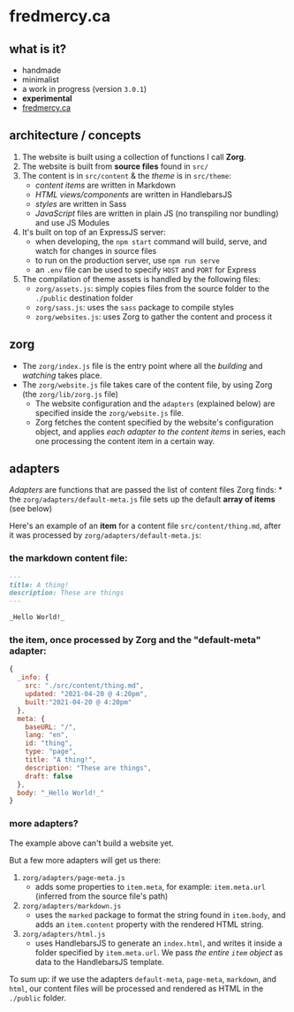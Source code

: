 # fredmercy.ca

## what is it?

* handmade
* minimalist
* a work in progress (version `3.0.1`)
* **experimental**
* [fredmercy.ca](https://fredmercy.ca)

## architecture / concepts

1. The website is built using a collection of functions I call **Zorg**.
1. The website is built from **source files** found in `src/`
1. The content is in `src/content` & the _theme_ is in `src/theme`:
    * _content items_ are written in Markdown
    * _HTML views/components_ are written in HandlebarsJS
    * _styles_ are written in Sass
    * _JavaScript_ files are written in plain JS (no transpiling nor bundling) and use JS Modules
1. It's built on top of an ExpressJS server:
    * when developing, the `npm start` command will build, serve, and watch for changes in source files
    * to run on the production server, use `npm run serve`
    * an `.env` file can be used to specify `HOST` and `PORT` for Express
1. The compilation of theme assets is handled by the following files:
    * `zorg/assets.js`: simply copies files from the source folder to the `./public` destination folder
    * `zorg/sass.js`: uses the `sass` package to compile styles
    * `zorg/websites.js`: uses Zorg to gather the content and process it

## zorg

* The `zorg/index.js` file is the entry point where all the _building_ and _watching_ takes place.
* The `zorg/website.js` file takes care of the content file, by using Zorg (the `zorg/lib/zorg.js` file)
    * The website configuration and the `adapters` (explained below) are specified inside the `zorg/website.js` file.
    * Zorg fetches the content specified by the website's configuration object, and applies _each adapter to the content items_ in series, each one processing the content item in a certain way.

## adapters

_Adapters_ are functions that are passed the list of content files Zorg finds:
    * the `zorg/adapters/default-meta.js` file sets up the default **array of items** (see below)

Here's an example of an **item** for a content file `src/content/thing.md`, after it was processed by `zorg/adapters/default-meta.js`:

### the markdown content file:

```markdown
---
title: A thing!
description: These are things
---

_Hello World!_

```

### the item, once processed by Zorg and the "default-meta" adapter:

```js
{
  _info: {
    src: "./src/content/thing.md",
    updated: "2021-04-20 @ 4:20pm",
    built:"2021-04-20 @ 4:20pm"
  },
  meta: {
    baseURL: "/",
    lang: "en",
    id: "thing",
    type: "page",
    title: "A thing!",
    description: "These are things",
    draft: false
  },
  body: "_Hello World!_"
}
```

### more adapters?

The example above can't build a website yet.

But a few more adapters will get us there:

1. `zorg/adapters/page-meta.js`
    * adds some properties to `item.meta`, for example: `item.meta.url` (inferred from the source file's path)
1. `zorg/adapters/markdown.js`
    * uses the `marked` package to format the string found in `item.body`, and adds an `item.content` property with the rendered HTML string.
1. `zorg/adapters/html.js`
    * uses HandlebarsJS to generate an `index.html`, and writes it inside a folder specified by `item.meta.url`. We pass _the entire `item` object_ as data to the HandlebarsJS template.

To sum up: if we use the adapters `default-meta`, `page-meta`, `markdown`, and `html`, our content files will be processed and rendered as HTML in the `./public` folder.

